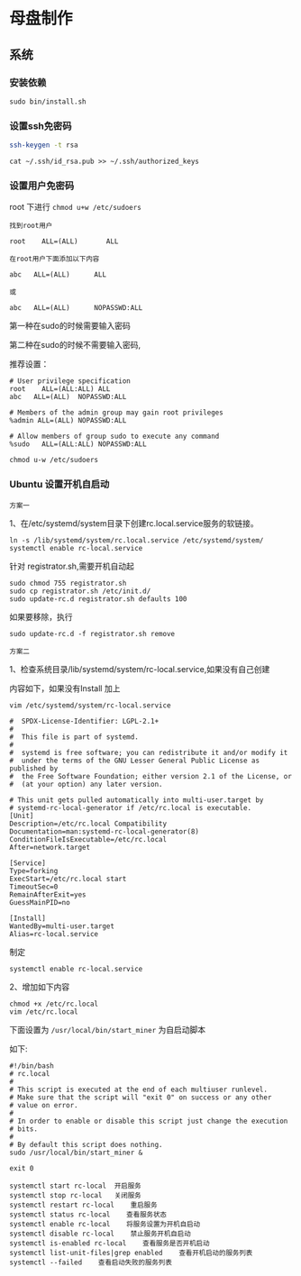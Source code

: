 # 母盘制作


## 系统
### 安装依赖

```
sudo bin/install.sh
```


### 设置ssh免密码

```bash
ssh-keygen -t rsa
```

```shell
cat ~/.ssh/id_rsa.pub >> ~/.ssh/authorized_keys
```

### 设置用户免密码

root 下进行
`chmod u+w /etc/sudoers`
```
找到root用户

root    ALL=(ALL)       ALL

在root用户下面添加以下内容

abc   ALL=(ALL)      ALL

或

abc   ALL=(ALL)      NOPASSWD:ALL

```

第一种在sudo的时候需要输入密码

第二种在sudo的时候不需要输入密码,

推荐设置：
```shell
# User privilege specification
root	ALL=(ALL:ALL) ALL
abc   ALL=(ALL)  NOPASSWD:ALL

# Members of the admin group may gain root privileges
%admin ALL=(ALL) NOPASSWD:ALL

# Allow members of group sudo to execute any command
%sudo	ALL=(ALL:ALL) NOPASSWD:ALL
```


`chmod u-w /etc/sudoers`

### Ubuntu 设置开机自启动


`方案一`

1、在/etc/systemd/system目录下创建rc.local.service服务的软链接。

```shell
ln -s /lib/systemd/system/rc.local.service /etc/systemd/system/
systemctl enable rc-local.service
```
针对 registrator.sh,需要开机自动起
```shell
sudo chmod 755 registrator.sh
sudo cp registrator.sh /etc/init.d/
sudo update-rc.d registrator.sh defaults 100
```
如果要移除，执行
```shell
sudo update-rc.d -f registrator.sh remove
```

`方案二`

1、检查系统目录/lib/systemd/system/rc-local.service,如果没有自己创建


内容如下，如果没有Install 加上

```shell
vim /etc/systemd/system/rc-local.service
```

```shell
#  SPDX-License-Identifier: LGPL-2.1+
#
#  This file is part of systemd.
#
#  systemd is free software; you can redistribute it and/or modify it
#  under the terms of the GNU Lesser General Public License as published by
#  the Free Software Foundation; either version 2.1 of the License, or
#  (at your option) any later version.

# This unit gets pulled automatically into multi-user.target by
# systemd-rc-local-generator if /etc/rc.local is executable.
[Unit]
Description=/etc/rc.local Compatibility
Documentation=man:systemd-rc-local-generator(8)
ConditionFileIsExecutable=/etc/rc.local
After=network.target

[Service]
Type=forking
ExecStart=/etc/rc.local start
TimeoutSec=0
RemainAfterExit=yes
GuessMainPID=no

[Install]
WantedBy=multi-user.target
Alias=rc-local.service
```

制定
```
systemctl enable rc-local.service
```

2、增加如下内容

```shell
chmod +x /etc/rc.local
vim /etc/rc.local
```

下面设置为 `/usr/local/bin/start_miner` 为自启动脚本

如下:
```shell
#!/bin/bash
# rc.local
#
# This script is executed at the end of each multiuser runlevel.
# Make sure that the script will "exit 0" on success or any other
# value on error.
#
# In order to enable or disable this script just change the execution
# bits.
#
# By default this script does nothing.
sudo /usr/local/bin/start_miner &

exit 0
```

```shell
systemctl start rc-local  开启服务
systemctl stop rc-local   关闭服务
systemctl restart rc-local    重启服务
systemctl status rc-local    查看服务状态
systemctl enable rc-local    将服务设置为开机自启动
systemctl disable rc-local    禁止服务开机自启动
systemctl is-enabled rc-local    查看服务是否开机启动
systemctl list-unit-files|grep enabled    查看开机启动的服务列表
systemctl --failed    查看启动失败的服务列表
```


